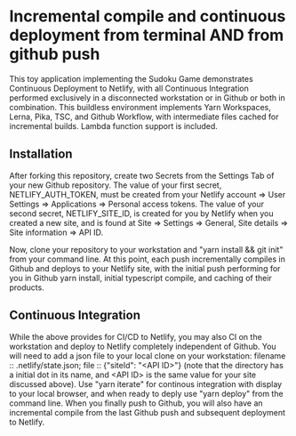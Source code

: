 # Incremental compile and continuous deployment from terminal AND from github push

This toy application implementing the Sudoku Game demonstrates Continuous Deployment to Netlify, with all Continuous Integration performed exclusively in a disconnected workstation or in Github or both in combination. This buildless environment implements Yarn Workspaces, Lerna, Pika, TSC, and Github Workflow, with intermediate files cached for incremental builds. Lambda function support is included.

## Installation

After forking this repository, create two Secrets from the Settings Tab of your new Github repository. The value of your first secret, NETLIFY_AUTH_TOKEN, must be created from your Netlify account => User Settings => Applications => Personal access tokens. The value of your second secret, NETLIFY_SITE_ID, is created for you by Netlify when you created a new site, and is found at Site => Settings => General, Site details => Site information => API ID.

Now, clone your repository to your workstation and "yarn install && git init" from your command line. At this point, each push incrementally compiles in Github and deploys to your Netlify site, with the initial push performing for you in Github yarn install, initial typescript compile, and caching of their products.

## Continuous Integration

While the above provides for CI/CD to Netlify, you may also CI on the workstation and deploy to Netlify completely independent of Github. You will need to add a json file to your local clone on your workstation: filename :: .netlify/state.json; file :: {"siteId": "&lt;API ID&gt;"} (note that the directory has a initial dot in its name, and &lt;API ID&gt; is the same value for your site discussed above). Use "yarn iterate" for continous integration with display to your local browser, and when ready to deply use "yarn deploy" from the command line. When you finally push to Github, you will also have an incremental compile from the last Github push and subsequent deployment to Netlify.
